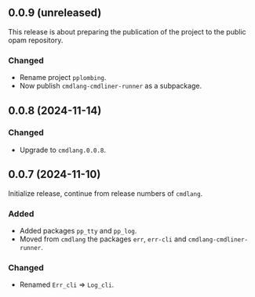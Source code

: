 ## 0.0.9 (unreleased)

This release is about preparing the publication of the project to the public opam repository.

### Changed

- Rename project `pplombing`.
- Now publish `cmdlang-cmdliner-runner` as a subpackage.

## 0.0.8 (2024-11-14)

### Changed

- Upgrade to `cmdlang.0.0.8`.

## 0.0.7 (2024-11-10)

Initialize release, continue from release numbers of `cmdlang`.

### Added

- Added packages `pp_tty` and `pp_log`.
- Moved from `cmdlang` the packages `err`, `err-cli` and `cmdlang-cmdliner-runner`.

### Changed

- Renamed `Err_cli` => `Log_cli`.
